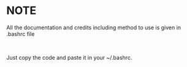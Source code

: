 <h1>NOTE</h1>
<p>All the documentation and credits including method to use is given in .bashrc file</p><br><p>Just copy the code and paste it in your ~/.bashrc.</p>
